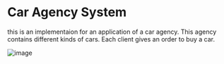 # Car Agency System
this is an implementaion for an application of a car agency.
This agency contains different kinds of cars. Each client gives an order to buy a car.


![image](https://github.com/019mj/Car-Agency-System/assets/131479958/97dcebee-193e-4481-bfd0-9591aae72ea4)
